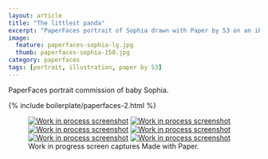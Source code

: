 ```yaml
---
layout: article
title: "The littlest panda"
excerpt: "PaperFaces portrait of Sophia drawn with Paper by 53 on an iPad."
image: 
  feature: paperfaces-sophia-lg.jpg
  thumb: paperfaces-sophia-150.jpg
category: paperfaces
tags: [portrait, illustration, paper by 53]
---
```


PaperFaces portrait commission of baby Sophia.

{% include boilerplate/paperfaces-2.html %}

<figure class="third">
	<a href="{{ site.url }}/images/paperfaces-sophia-process-1-lg.jpg"><img src="{{ site.url }}/images/paperfaces-sophia-process-1-600.jpg" alt="Work in process screenshot"></a>
	<a href="{{ site.url }}/images/paperfaces-sophia-process-2-lg.jpg"><img src="{{ site.url }}/images/paperfaces-sophia-process-2-600.jpg" alt="Work in process screenshot"></a>
	<a href="{{ site.url }}/images/paperfaces-sophia-process-3-lg.jpg"><img src="{{ site.url }}/images/paperfaces-sophia-process-3-600.jpg" alt="Work in process screenshot"></a>
	<a href="{{ site.url }}/images/paperfaces-sophia-process-4-lg.jpg"><img src="{{ site.url }}/images/paperfaces-sophia-process-4-600.jpg" alt="Work in process screenshot"></a>
	<a href="{{ site.url }}/images/paperfaces-sophia-process-5-lg.jpg"><img src="{{ site.url }}/images/paperfaces-sophia-process-5-600.jpg" alt="Work in process screenshot"></a>
	<a href="{{ site.url }}/images/paperfaces-sophia-process-6-lg.jpg"><img src="{{ site.url }}/images/paperfaces-sophia-process-6-600.jpg" alt="Work in process screenshot"></a>
	<figcaption>Work in progress screen captures Made with Paper.</figcaption>
</figure>